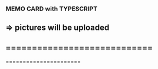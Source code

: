 ### MEMO CARD with TYPESCRIPT
=> pictures will be uploaded
----------------------------
============================
----------
======================

